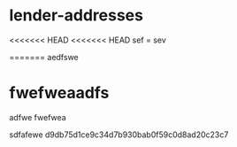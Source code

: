 # lender-addresses

<<<<<<< HEAD
<<<<<<< HEAD
sef = sev

=======
aedfswe

# fwefweaadfs

adfwe
fwefwea

sdfafewe d9db75d1ce9c34d7b930bab0f59c0d8ad20c23c7
